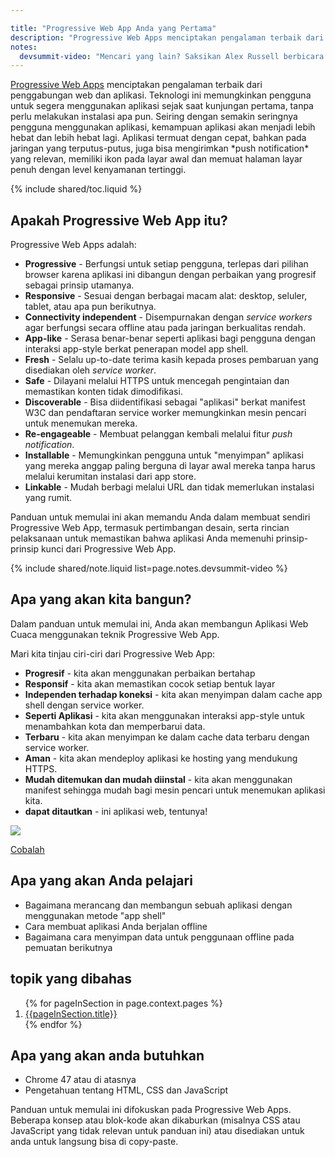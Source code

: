 ```yaml
---

title: "Progressive Web App Anda yang Pertama"
description: "Progressive Web Apps menciptakan pengalaman terbaik dari penggabungan web dan aplikasi. Dalam panduan langkah-demi-langkah ini, Anda akan dipandu untuk membangun *Progressive Web Apps* dan mempelajari dasar-dasar yang diperlukan untuk membangun Progressive Web Apps, termasuk mempelajari model *App Shell*, cara menggunakan *service workers* untuk menyimpan data aplikasi di *cache* dan lebih banyak lagi."
notes:
  devsummit-video: "Mencari yang lain? Saksikan Alex Russell berbicara tentang <a href='https://www.youtube.com/watch?v=MyQ8mtR9WxI'>Progressive Web Apps</a> dari episode Summit Dev Chrome 2015"
---
```


<p class="intro">
<a href="/web/progressive-web-apps">Progressive Web Apps</a> menciptakan pengalaman terbaik 
dari penggabungan web dan aplikasi. Teknologi ini memungkinkan pengguna untuk segera 
menggunakan aplikasi sejak saat kunjungan pertama, tanpa perlu melakukan instalasi apa pun. 
Seiring dengan semakin seringnya pengguna menggunakan aplikasi, kemampuan aplikasi akan menjadi 
lebih hebat dan lebih hebat lagi. Aplikasi termuat dengan cepat, bahkan pada jaringan yang terputus-putus, 
juga bisa mengirimkan *push notification* yang relevan, memiliki ikon pada layar awal 
dan memuat halaman layar penuh dengan level kenyamanan tertinggi.
</p>

{% include shared/toc.liquid %}

## Apakah Progressive Web App itu?

Progressive Web Apps adalah:

* **Progressive** - Berfungsi untuk setiap pengguna, terlepas dari pilihan browser karena aplikasi ini dibangun dengan perbaikan yang progresif sebagai prinsip utamanya.
* **Responsive** - Sesuai dengan berbagai macam alat: desktop, seluler, tablet, atau apa pun berikutnya.
* **Connectivity independent** - Disempurnakan dengan *service workers* agar berfungsi secara offline atau pada jaringan berkualitas rendah.
* **App-like** - Serasa benar-benar seperti aplikasi bagi pengguna dengan interaksi app-style berkat penerapan model app shell.
* **Fresh** - Selalu up-to-date terima kasih kepada proses pembaruan yang disediakan oleh *service worker*.
* **Safe** - Dilayani melalui HTTPS untuk mencegah pengintaian dan memastikan konten tidak dimodifikasi.
* **Discoverable** - Bisa diidentifikasi sebagai "aplikasi" berkat manifest W3C dan pendaftaran service worker memungkinkan mesin pencari untuk menemukan mereka.
* **Re-engageable** - Membuat pelanggan kembali melalui fitur *push notification*.
* **Installable** - Memungkinkan pengguna untuk "menyimpan" aplikasi yang mereka anggap paling berguna di layar awal mereka tanpa harus melalui kerumitan instalasi dari app store.
* **Linkable** - Mudah berbagi melalui URL dan tidak memerlukan instalasi yang rumit.

Panduan untuk memulai ini akan memandu Anda dalam membuat sendiri Progressive Web App, 
termasuk pertimbangan desain, serta rincian pelaksanaan untuk memastikan bahwa aplikasi Anda 
memenuhi prinsip-prinsip kunci dari Progressive Web App.

{% include shared/note.liquid list=page.notes.devsummit-video %}

## Apa yang akan kita bangun?

<div class="mdl-grid">
  <div class="mdl-cell mdl-cell--6-col">
    <p>
      Dalam panduan untuk memulai ini, Anda akan membangun Aplikasi Web Cuaca 
      menggunakan teknik Progressive Web App.
    </p>
    <p>
      Mari kita tinjau ciri-ciri dari Progressive Web App:
      <ul>
        <li><b>Progresif</b> - kita akan menggunakan perbaikan bertahap</li>
        <li><b>Responsif</b> - kita akan memastikan cocok setiap bentuk layar</li>
        <li><b>Independen terhadap koneksi</b> - kita akan menyimpan dalam cache app shell dengan service worker.</li>
        <li><b>Seperti Aplikasi</b> - kita akan menggunakan interaksi app-style untuk menambahkan kota dan memperbarui data.</li>
        <li><b>Terbaru</b> - kita akan menyimpan ke dalam cache data terbaru dengan service worker.</li>
        <li><b>Aman</b> - kita akan mendeploy aplikasi ke hosting yang mendukung HTTPS.</li>
        <li><b>Mudah ditemukan dan mudah diinstal</b> - kita akan menggunakan manifest sehingga mudah bagi mesin pencari untuk menemukan aplikasi kita.</li>
        <li><b>dapat ditautkan</b> - ini aplikasi web, tentunya!</li>
      </ul>
    </p>
  </div>
  <div class="mdl-cell mdl-cell--6-col">
    <a href="https://weather-pwa-sample.firebaseapp.com/final/">
      <img src="images/weather-ss.png">
    </a>
    <p>
      <a href="https://weather-pwa-sample.firebaseapp.com/final/" class="mdl-button mdl-js-button mdl-button--raised mdl-button--colored">Cobalah</a>
    </p>
  </div>
</div>

## Apa yang akan Anda pelajari

* Bagaimana merancang dan membangun sebuah aplikasi dengan menggunakan metode "app shell"
* Cara membuat aplikasi Anda berjalan offline
* Bagaimana cara menyimpan data untuk penggunaan offline pada pemuatan berikutnya

## topik yang dibahas

<ol>
{% for pageInSection in page.context.pages %}
  <li>
    <a href="{{pageInSection.relative_url }}">
      {{pageInSection.title}}
    </a>
  </li>
{% endfor %}
</ol>

## Apa yang akan anda butuhkan

* Chrome 47 atau di atasnya
* Pengetahuan tentang HTML, CSS dan JavaScript

Panduan untuk memulai ini difokuskan pada Progressive Web Apps. Beberapa konsep atau blok-kode akan 
dikaburkan (misalnya CSS atau JavaScript yang tidak relevan untuk panduan ini) atau 
disediakan untuk anda untuk langsung bisa di copy-paste.
